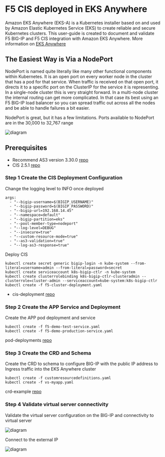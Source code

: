 # F5 CIS deployed in EKS Anywhere 

Amazon EKS Anywhere (EKS-A) is a Kubernetes installer based on and used by Amazon Elastic Kubernetes Service (EKS) to create reliable and secure Kubernetes clusters. This user-guide is created to document and validate F5 BIG-IP and F5 CIS integration with Amazon EKS Anywhere. More information on [EKS Anywhere](https://aws.amazon.com/eks/eks-anywhere/)

## The Easiest Way is Via a NodePort

NodePort is named quite literally like many other functional components within Kubernetes. It is an open port on every worker node in the cluster that has a pod for that service. When traffic is received on that open port, it directs it to a specific port on the ClusterIP for the service it is representing. In a single-node cluster this is very straight forward. In a multi-node cluster the internal routing can get more complicated. In that case its best using an F5 BIG-IP load balancer so you can spread traffic out across all the nodes and be able to handle failures a bit easier.

NodePort is great, but it has a few limitations. Ports available to NodePort are in the 30,000 to 32,767 range

![diagram](https://github.com/mdditt2000/k8s-bigip-ctlr/blob/main/user_guides/eks-anywhere/nodeport/diagram/2021-08-18_16-06-49.png)

## Prerequisites

* Recommend AS3 version 3.30.0 [repo](https://github.com/F5Networks/f5-appsvcs-extension/releases/tag/v3.30.0)
* CIS 2.5.1 [repo](https://github.com/F5Networks/k8s-bigip-ctlr/releases/tag/v2.5.1)

### Step 1 Create the CIS Deployment Configuration

Change the logging level to INFO once deployed 

```
args: 
  - "--bigip-username=$(BIGIP_USERNAME)"
  - "--bigip-password=$(BIGIP_PASSWORD)"
  - "--bigip-url=192.168.14.45"
  - "--namespace=default"
  - "--bigip-partition=eks"
  - "--pool-member-type=nodeport"
  - "--log-level=DEBUG"
  - "--insecure=true"
  - "--custom-resource-mode=true"
  - "--as3-validation=true"
  - "--log-as3-response=true"
```

Deploy CIS

```
kubectl create secret generic bigip-login -n kube-system --from-literal=username=admin --from-literal=password=secret
kubectl create serviceaccount k8s-bigip-ctlr -n kube-system
kubectl create clusterrolebinding k8s-bigip-ctlr-clusteradmin --clusterrole=cluster-admin --serviceaccount=kube-system:k8s-bigip-ctlr
kubectl create -f f5-cluster-deployment.yaml
```

* cis-deployment [repo](https://github.com/mdditt2000/k8s-bigip-ctlr/blob/main/user_guides/eks-anywhere/nodeport/cis-deployment/f5-cluster-deployment.yaml)

### Step 2 Create the APP Service and Deployment

Create the APP pod deployment and service

```
kubectl create -f f5-demo-test-service.yaml
kubectl create -f f5-demo-production-service.yaml
```

pod-deployments [repo](https://github.com/mdditt2000/k8s-bigip-ctlr/tree/main/user_guides/eks-anywhere/nodeport/pod-deployment)

### Step 3 Create the CRD and Schema

Create the CRD to schema to configure BIG-IP with the public IP address to Ingress traffic into the EKS Anywhere cluster

```
kubectl create -f customresourcedefinitions.yaml
kubectl create -f vs-myapp.yaml
```

crd-example [repo](https://github.com/mdditt2000/k8s-bigip-ctlr/tree/main/user_guides/eks-anywhere/nodeport/crd-example)

### Step 4 Validate virtual server connectivity 

Validate the virtual server configuration on the BIG-IP and connectivity to virtual server

![diagram](https://github.com/mdditt2000/k8s-bigip-ctlr/blob/main/user_guides/eks-anywhere/nodeport/diagram/2021-08-18_16-11-08.png)

Connect to the external IP

![diagram](https://github.com/mdditt2000/k8s-bigip-ctlr/blob/main/user_guides/eks-anywhere/nodeport/diagram/2021-08-18_16-36-04.png)

